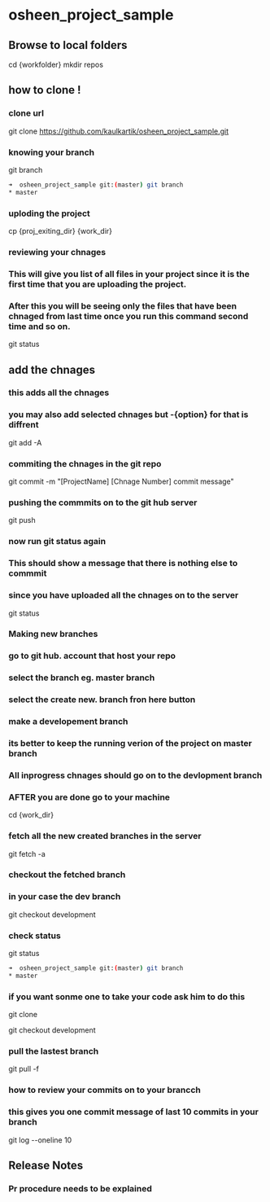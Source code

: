 # osheen_project_sample

## Browse to local folders 
cd {workfolder}
mkdir repos

## how to clone !

### clone url
git clone https://github.com/kaulkartik/osheen_project_sample.git

### knowing your branch 
git branch 

```bash
➜  osheen_project_sample git:(master) git branch
* master
````
### uploding the project 
cp {proj_exiting_dir} {work_dir}

### reviewing your chnages
### This will give you list of all files in your project  since it is the first time that you are uploading the project.
### After this you will be seeing only the files that have been chnaged from last time once you run this command second time and so on.
git status

## add the chnages
### this adds all the chnages 
### you may also add selected chnages but  -{option} for that is diffrent 
git add -A

### commiting the chnages in the git repo
git commit -m "[ProjectName] [Chnage Number] commit message"

### pushing the commmits on to the git hub server
git push 

### now run git status again 
### This should show a message that there is nothing else to commmit
### since you have uploaded all the chnages on to the server 
git status

### Making new branches
### go to git hub. account that host your repo
### select the branch eg. master branch
### select the create new. branch fron here button
### make a developement branch
### its better to keep the running verion of the project on master branch
### All inprogress chnages should go on to the devlopment branch
### AFTER you are done go to your machine 
cd {work_dir}

### fetch all the new created branches in the server 
git fetch -a

### checkout the fetched branch
### in your case the dev branch
git checkout development 

### check status 
git status 
```bash
➜  osheen_project_sample git:(master) git branch
* master
````

### if you want sonme one to take your code ask him to do this
git clone <clone url>

git checkout development 

### pull the lastest branch
git pull -f 

### how to review your commits on to your brancch 
### this gives you one commit message of last 10  commits in your branch
git log --oneline 10

## Release Notes
### Pr procedure needs to be explained 
